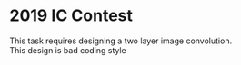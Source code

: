 # 2019 IC Contest  
This task requires designing a two layer image convolution.  
This design is bad coding style
